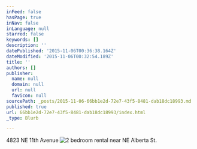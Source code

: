```yaml
---
inFeed: false
hasPage: true
inNav: false
inLanguage: null
starred: false
keywords: []
description: ''
datePublished: '2015-11-06T00:36:38.164Z'
dateModified: '2015-11-06T00:32:54.189Z'
title: ''
authors: []
publisher:
  name: null
  domain: null
  url: null
  favicon: null
sourcePath: _posts/2015-11-06-66bb1e2d-72e7-43f5-8481-dab18dc18993.md
published: true
url: 66bb1e2d-72e7-43f5-8481-dab18dc18993/index.html
_type: Blurb

---
```

4823 NE 11th Avenue
![2 bedroom rental near NE Alberta St.](https://the-grid-user-content.s3-us-west-2.amazonaws.com/762ee9ea-50fe-4e03-bdee-1a4f7b6290a3.jpg)